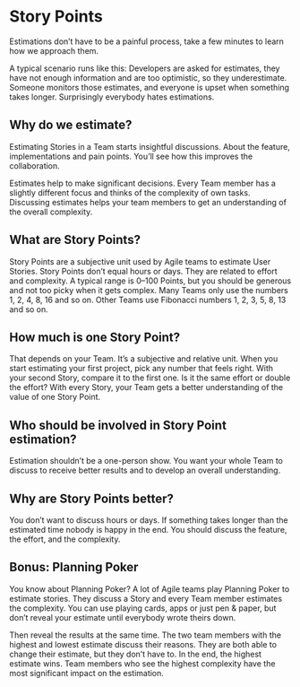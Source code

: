 # Story Points

Estimations don’t have to be a painful process, take a few minutes to learn how we approach them.

A typical scenario runs like this: Developers are asked for estimates, they have not enough information and are too optimistic, so they underestimate. Someone monitors those estimates, and everyone is upset when something takes longer. Surprisingly everybody hates estimations.

## Why do we estimate?

Estimating Stories in a Team starts insightful discussions. About the feature, implementations and pain points. You’ll see how this improves the collaboration.

Estimates help to make significant decisions. Every Team member has a slightly different focus and thinks of the complexity of own tasks. Discussing estimates helps your team members to get an understanding of the overall complexity.

## What are Story Points?

Story Points are a subjective unit used by Agile teams to estimate User Stories. Story Points don’t equal hours or days. They are related to effort and complexity. A typical range is 0–100 Points, but you should be generous and not too picky when it gets complex. Many Teams only use the numbers 1, 2, 4, 8, 16 and so on. Other Teams use Fibonacci numbers 1, 2, 3, 5, 8, 13 and so on.

## How much is one Story Point?

That depends on your Team. It’s a subjective and relative unit. When you start estimating your first project, pick any number that feels right. With your second Story, compare it to the first one. Is it the same effort or double the effort? With every Story, your Team gets a better understanding of the value of one Story Point.

## Who should be involved in Story Point estimation?

Estimation shouldn’t be a one-person show. You want your whole Team to discuss to receive better results and to develop an overall understanding.

## Why are Story Points better?

You don’t want to discuss hours or days. If something takes longer than the estimated time nobody is happy in the end. You should discuss the feature, the effort, and the complexity.

## Bonus: Planning Poker

You know about Planning Poker? A lot of Agile teams play Planning Poker to estimate stories. They discuss a Story and every Team member estimates the complexity. You can use playing cards, apps or just pen & paper, but don’t reveal your estimate until everybody wrote theirs down.

Then reveal the results at the same time. The two team members with the highest and lowest estimate discuss their reasons. They are both able to change their estimate, but they don’t have to. In the end, the highest estimate wins. Team members who see the highest complexity have the most significant impact on the estimation.